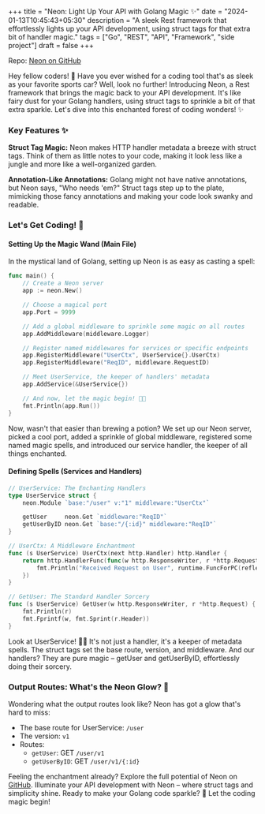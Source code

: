 +++
title = "Neon: Light Up Your API with Golang Magic ✨"
date = "2024-01-13T10:45:43+05:30"
description = "A sleek Rest framework that effortlessly lights up your API development, using struct tags for that extra bit of handler magic."
tags = ["Go", "REST", "API", "Framework", "side project"]
draft = false
+++

Repo: [Neon on GitHub](https://github.com/sri-shubham/neon)

Hey fellow coders! 👋 Have you ever wished for a coding tool that's as sleek as your favorite sports car? Well, look no further! Introducing Neon, a Rest framework that brings the magic back to your API development. It's like fairy dust for your Golang handlers, using struct tags to sprinkle a bit of that extra sparkle. Let's dive into this enchanted forest of coding wonders! ✨

### Key Features ✨

**Struct Tag Magic:**
Neon makes HTTP handler metadata a breeze with struct tags. Think of them as little notes to your code, making it look less like a jungle and more like a well-organized garden.

**Annotation-Like Annotations:**
Golang might not have native annotations, but Neon says, "Who needs 'em?" Struct tags step up to the plate, mimicking those fancy annotations and making your code look swanky and readable.

### Let's Get Coding! 🚀

#### Setting Up the Magic Wand (Main File)

In the mystical land of Golang, setting up Neon is as easy as casting a spell:

```go
func main() {
    // Create a Neon server
    app := neon.New()

    // Choose a magical port
    app.Port = 9999

    // Add a global middleware to sprinkle some magic on all routes
    app.AddMiddleware(middleware.Logger)

    // Register named middlewares for services or specific endpoints
    app.RegisterMiddleware("UserCtx", UserService{}.UserCtx)
    app.RegisterMiddleware("ReqID", middleware.RequestID)

    // Meet UserService, the keeper of handlers' metadata
    app.AddService(&UserService{})

    // And now, let the magic begin! 🎩✨
    fmt.Println(app.Run())
}
```

Now, wasn't that easier than brewing a potion? We set up our Neon server, picked a cool port, added a sprinkle of global middleware, registered some named magic spells, and introduced our service handler, the keeper of all things enchanted.

#### Defining Spells (Services and Handlers)

```go
// UserService: The Enchanting Handlers
type UserService struct {
    neon.Module `base:"/user" v:"1" middleware:"UserCtx"`

    getUser     neon.Get `middleware:"ReqID"`
    getUserByID neon.Get `base:"/{:id}" middleware:"ReqID"`
}

// UserCtx: A Middleware Enchantment
func (s UserService) UserCtx(next http.Handler) http.Handler {
    return http.HandlerFunc(func(w http.ResponseWriter, r *http.Request) {
        fmt.Println("Received Request on User", runtime.FuncForPC(reflect.ValueOf(next).Pointer()).Name())
    })
}

// GetUser: The Standard Handler Sorcery
func (s UserService) GetUser(w http.ResponseWriter, r *http.Request) {
    fmt.Println(r)
    fmt.Fprintf(w, fmt.Sprint(r.Header))
}
```

Look at UserService! 🧙‍♂️ It's not just a handler, it's a keeper of metadata spells. The struct tags set the base route, version, and middleware. And our handlers? They are pure magic – getUser and getUserByID, effortlessly doing their sorcery.

### Output Routes: What's the Neon Glow? 🌈

Wondering what the output routes look like? Neon has got a glow that's hard to miss:

- The base route for UserService: `/user`
- The version: `v1`
- Routes:
  - `getUser`: GET `/user/v1`
  - `getUserByID`: GET `/user/v1/{:id}`

Feeling the enchantment already? Explore the full potential of Neon on [GitHub](https://github.com/sri-shubham/neon). Illuminate your API development with Neon – where struct tags and simplicity shine. Ready to make your Golang code sparkle? 🌟 Let the coding magic begin!
